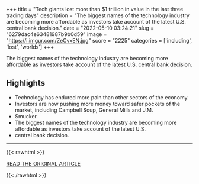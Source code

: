 +++
title = "Tech giants lost more than $1 trillion in value in the last three trading days"
description = "The biggest names of the technology industry are becoming more affordable as investors take account of the latest U.S. central bank decision."
date = "2022-05-10 03:24:21"
slug = "6279dac4e63481987b9b0d59"
image = "https://i.imgur.com/ZeCvxEN.jpg"
score = "2225"
categories = ['including', 'lost', 'worlds']
+++

The biggest names of the technology industry are becoming more affordable as investors take account of the latest U.S. central bank decision.

## Highlights

- Technology has endured more pain than other sectors of the economy.
- Investors are now pushing more money toward safer pockets of the market, including Campbell Soup, General Mills and J.M.
- Smucker.
- The biggest names of the technology industry are becoming more affordable as investors take account of the latest U.S.
- central bank decision.

---

{{< rawhtml >}}
  <p class="article-category">
    <a target="_blank" href="https://www.cnbc.com/2022/05/09/tech-giants-lost-over-1-trillion-in-value-in-last-three-trading-days.html?utm_term=Autofeed&amp;utm_medium=Social&amp;utm_content=Main&amp;utm_source=Twitter#Echobox=1652129524">READ THE ORIGINAL ARTICLE</a>
  </p>
{{< /rawhtml >}}
